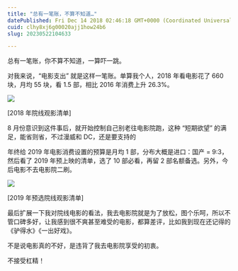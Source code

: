 ```yaml
---
title: "总有一笔账，不算不知道…"
datePublished: Fri Dec 14 2018 02:46:18 GMT+0000 (Coordinated Universal Time)
cuid: clhy8xj6g00020ajj1how24b6
slug: 20230522104633

---
```


总有一笔账，你不算不知道，一算吓一跳。

对我来说，“电影支出” 就是这样一笔账。单算我个人，2018 年看电影花了 660 块，月均 55 块，看 1.5 部，相比 2016 年消费上升 26.3%。

![](https://cdn.hashnode.com/res/hashnode/image/upload/v1684723563425/13421a96-4a2d-4dd3-b927-5c753d067279.png)

\[2018 年院线观影清单\]

8 月份意识到这件事后，就开始控制自己别老往电影院跑，这种 “短期欲望” 的满足，能省则省，不过漫威和 DC，还是要支持的

年终给 2019 年电影消费设置的预算是月均 1 部，分布大概是进口：国产 = 9:3，然后看了 2019 年预上映的清单，选了 10 部必看，再留 2 部名额备选。另外，今后电影不去电影院二刷。

![](https://cdn.hashnode.com/res/hashnode/image/upload/v1684723568247/f62dbd48-c97c-45c1-a724-91530c6bc3b6.png)

\[2019 年预选院线观影清单\]

最后扩展一下我对院线电影的看法，我去电影院就是为了放松，图个乐呵，所以不管口碑多好，让我感到很不爽甚至难受的电影，都算差评，比如我到现在还记得的《驴得水》《一出好戏》。

不是说电影真的不好，是违背了我去电影院享受的初衷。

不接受杠精！